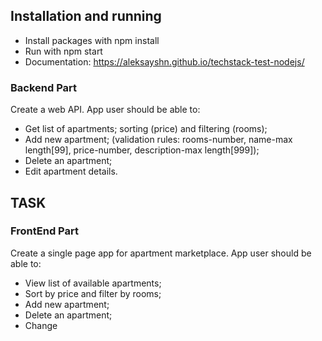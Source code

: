 ## Installation and running

* Install packages with npm install
* Run with npm start
* Documentation: https://aleksayshn.github.io/techstack-test-nodejs/
###  Backend Part
Create a web API. App user should be able to:
* Get list of apartments; sorting (price) and filtering (rooms);
* Add new apartment; (validation rules: rooms-number, name-max length[99], price-number, description-max length[999]);
* Delete an apartment;
* Edit apartment details.
  
## TASK
###  FrontEnd Part
Create a single page app for apartment marketplace. App user should be able to:
* View list of available apartments;
* Sort by price and filter by rooms;
* Add new apartment;
* Delete an apartment;
* Change

